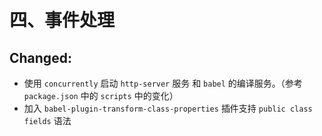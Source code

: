 # 四、事件处理

## Changed:
- 使用 `concurrently` 启动 `http-server` 服务 和 `babel` 的编译服务。（参考 `package.json` 中的 `scripts` 中的变化）
- 加入 `babel-plugin-transform-class-properties` 插件支持 `public class fields` 语法

